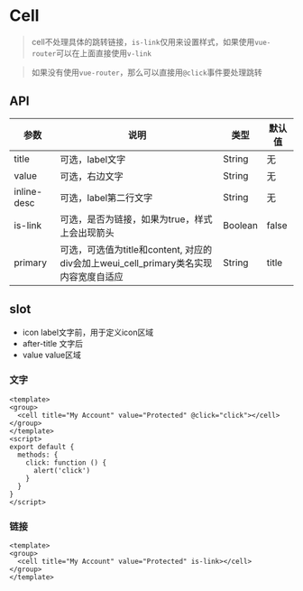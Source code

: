 # Cell

> cell不处理具体的跳转链接，`is-link`仅用来设置样式，如果使用`vue-router`可以在上面直接使用`v-link`

> 如果没有使用`vue-router`，那么可以直接用`@click`事件要处理跳转

## API

| 参数         | 说明                  | 类型        | 默认值 |
| ----------- | ---------------------- | ---------- | ------- |
| title | 可选，label文字 | String | 无 |
| value | 可选，右边文字 | String | 无 |
| inline-desc | 可选，label第二行文字 | String | 无 |
| is-link | 可选，是否为链接，如果为true，样式上会出现箭头  | Boolean  | false |
| primary | 可选，可选值为title和content, 对应的div会加上weui_cell_primary类名实现内容宽度自适应 | String | title |

## slot

+ icon label文字前，用于定义icon区域
+ after-title 文字后
+ value value区域

### 文字

``` vux height=65 components=Group,Cell
<template>
<group>
  <cell title="My Account" value="Protected" @click="click"></cell>
</group>
</template>
<script>
export default {
  methods: {
    click: function () {
      alert('click')
    }
  }
}
</script>
```
### 链接

``` vux height=65 components=Group,Cell
<template>
<group>
  <cell title="My Account" value="Protected" is-link></cell>
</group>
</template>
```
